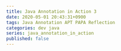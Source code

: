```yaml
---
title: Java Annotation in Action 3
date: 2020-05-01 20:43:31+0900
tags: Java Annotation APT PAPA Reflection
categories: dev java
series: java_annotation_in_action
published: false
---
```

